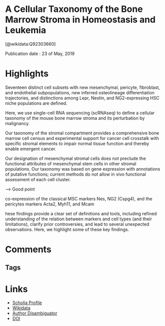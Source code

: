 
A Cellular Taxonomy of the Bone Marrow Stroma in Homeostasis and Leukemia
=========================================================================
  
  [@wikidata:Q92303660]  
  
Publication date : 23 of May, 2019  

# Highlights
Seventeen distinct cell
subsets with new mesenchymal, pericyte,
fibroblast, and endothelial
subpopulations, new inferred
osteolineage differentiation trajectories,
and distinctions among Lepr, Nestin, and
NG2-expressing HSC niche populations
are defined.

Here, we use single-cell RNA sequencing (scRNAseq) to define a cellular taxonomy of the mouse
bone marrow stroma and its perturbation by malignancy.

Our taxonomy of
the stromal compartment provides a comprehensive
bone marrow cell census and experimental support
for cancer cell crosstalk with specific stromal elements to impair normal tissue function and thereby
enable emergent cancer.

Our designation of mesenchymal stromal cells does not
preclude the functional attributes of mesenchymal stem cells in
other stromal populations. Our taxonomy was based on gene
expression with annotations of putative functions; current
methods do not allow in vivo functional assessment of each
cell cluster.

--> Good point

co-expression of the classical MSC markers
Nes, NG2 (Cspg4), and the pericytes markers Acta2, Myh11,
and Mcam

hese findings provide a clear set of definitions and tools,
including refined understanding of the relation between markers
and cell types (and their limitations), clarify prior controversies,
and lead to several unexpected observations. Here, we highlight
some of these key findings.


# Comments

## Tags

# Links
  
 * [Scholia Profile](https://scholia.toolforge.org/work/Q92303660)  
 * [Wikidata](https://www.wikidata.org/wiki/Q92303660)  
 * [Author Disambiguator](https://author-disambiguator.toolforge.org/work_item_oauth.php?id=Q92303660&batch_id=&match=1&author_list_id=&doit=Get+author+links+for+work)  
 * [DOI](https://doi.org/10.1016/J.CELL.2019.04.040)  
